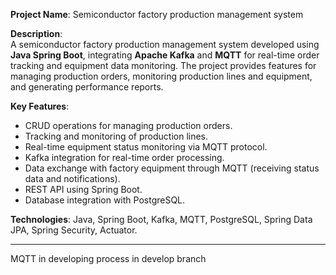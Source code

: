 **Project Name**: Semiconductor factory production management system

**Description**:  
A semiconductor factory production management system developed using **Java Spring Boot**, integrating **Apache Kafka** and **MQTT** for real-time order tracking and equipment data monitoring. The project provides features for managing production orders, monitoring production lines and equipment, and generating performance reports.

**Key Features**:
- CRUD operations for managing production orders.
- Tracking and monitoring of production lines.
- Real-time equipment status monitoring via MQTT protocol.
- Kafka integration for real-time order processing.
- Data exchange with factory equipment through MQTT (receiving status data and notifications).
- REST API using Spring Boot.
- Database integration with PostgreSQL.

**Technologies**: Java, Spring Boot, Kafka, MQTT, PostgreSQL, Spring Data JPA, Spring Security, Actuator.

---

MQTT in developing process in develop branch